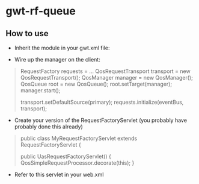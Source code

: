 gwt-rf-queue
============

How to use
----------
* Inherit the module in your gwt.xml file:
><inherits name='uk.ac.diamond.gwt.rf.queue.GwtRfQueue' />
* Wire up the manager on the client:
>RequestFactory requests = ...
>QosRequestTransport transport = new QosRequestTransport();
>QosManager manager = new QosManager();
>QosQueue root = new QosQueue();
>root.setTarget(manager);
>manager.start();
>
>transport.setDefaultSource(primary);
>requests.initialize(eventBus, transport);


* Create your version of the RequestFactoryServlet (you probably have probably done this already)
>public class MyRequestFactoryServlet extends RequestFactoryServlet {
>
>public UasRequestFactoryServlet() {
>   QosSimpleRequestProcessor.decorate(this);
>}
>

* Refer to this servlet in your web.xml
